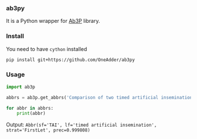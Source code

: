 ### ab3py

It is a Python wrapper for [Ab3P](https://github.com/ncbi-nlp/Ab3P) library.

### Install

You need to have `cython` installed

```bash
pip install git+https://github.com/OneAdder/ab3py
```

### Usage

```python
import ab3p

abbrs = ab3p.get_abbrs('Comparison of two timed artificial insemination (TAI)')

for abbr in abbrs:
    print(abbr)
```

Output: `Abbr(sf='TAI', lf='timed artificial insemination', strat='FirstLet', prec=0.999808)`
